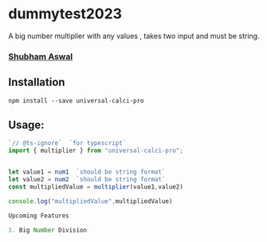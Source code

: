 # dummytest2023

A big number multiplier with any values , takes two input and must be string.

### [Shubham Aswal](https://www.linkedin.com/in/shubham-aswal-528462130)

## Installation

```
npm install --save universal-calci-pro
```

## Usage:

```javascript
`// @ts-ignore`  `for typescript`
import { multiplier } from "universal-calci-pro";


let value1 = num1  `should be string format`
let value2 = num2  `should be string format`
const multipliedValue = multiplier(value1,value2)

console.log("multipliedValue",multipliedValue)

Upcoming Features

1. Big Number Division
```
